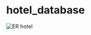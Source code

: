 # hotel_database
![ER hotel](https://user-images.githubusercontent.com/120002036/208237506-1ebca111-68f8-49c9-bd4c-604db53ef792.jpg)
